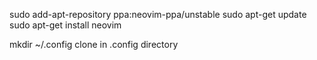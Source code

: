 sudo add-apt-repository ppa:neovim-ppa/unstable
sudo apt-get update
sudo apt-get install neovim

mkdir ~/.config
clone in .config directory
